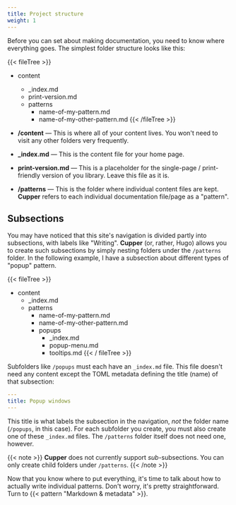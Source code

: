 ```yaml
---
title: Project structure
weight: 1
---
```


Before you can set about making documentation, you need to know where everything goes. The simplest folder structure looks like this:

{{< fileTree >}}
* content
    * \_index.md
    * print-version.md
    * patterns
        * name-of-my-pattern.md
        * name-of-my-other-pattern.md
{{< /fileTree >}}

* **/content** — This is where all of your content lives. You won't need to visit any other folders very frequently.
* **_index.md** — This is the content file for your home page.
* **print-version.md** — This is a placeholder for the single-page / print-friendly version of you library. Leave this file as it is.
* **/patterns** — This is the folder where individual content files are kept. **Cupper** refers to each individual documentation file/page as a "pattern".

## Subsections

You may have noticed that this site's navigation is divided partly into subsections, with labels like "Writing". **Cupper** (or, rather, Hugo) allows you to create such subsections by simply nesting folders under the `/patterns` folder. In the following example, I have a subsection about different types of "popup" pattern.

{{< fileTree >}}
* content
    * \_index.md
    * patterns
        * name-of-my-pattern.md
        * name-of-my-other-pattern.md
        * popups
            * \_index.md
            * popup-menu.md
            * tooltips.md
{{< / fileTree >}}

Subfolders like `/popups` must each have an `_index.md` file. This file doesn't need any content except the TOML metadata defining the title (name) of that subsection:

```yaml
---
title: Popup windows
---
```

This title is what labels the subsection in the navigation, *not* the folder name (`/popups`, in this case). For each subfolder you create, you must also create one of these `_index.md` files. The `/patterns` folder itself does not need one, however.

{{< note >}}
**Cupper** does not currently support _sub_-subsections. You can only create child folders under `/patterns`.
{{< /note >}}

Now that you know where to put everything, it's time to talk about how to actually write individual patterns. Don't worry, it's pretty straightforward. Turn to {{< pattern "Markdown & metadata" >}}.
